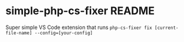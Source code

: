 # simple-php-cs-fixer README

Super simple VS Code extension that runs `php-cs-fixer fix [current-file-name] --config=[your-config]`
